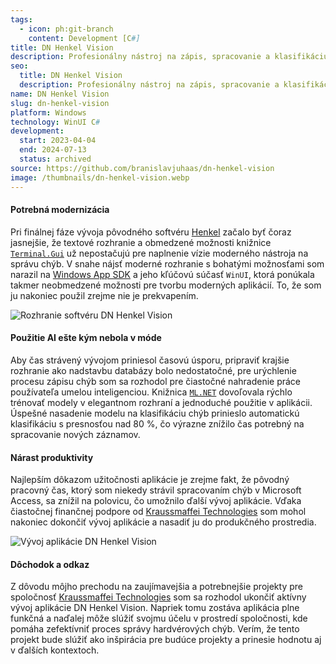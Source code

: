 ```yaml
---
tags:
  - icon: ph:git-branch
    content: Development [C#]
title: DN Henkel Vision
description: Profesionálny nástroj na zápis, spracovanie a klasifikáciu hardvérových chýb
seo:
  title: DN Henkel Vision
  description: Profesionálny nástroj na zápis, spracovanie a klasifikáciu hardvérových chýb
name: DN Henkel Vision
slug: dn-henkel-vision
platform: Windows
technology: WinUI C#
development:
  start: 2023-04-04
  end: 2024-07-13
  status: archived
source: https://github.com/branislavjuhaas/dn-henkel-vision
image: /thumbnails/dn-henkel-vision.webp
---
```


#### Potrebná modernizácia

Pri finálnej fáze vývoja pôvodného softvéru [Henkel](/sk-sk/portfolio/henkel) začalo byť čoraz jasnejšie, že textové rozhranie a obmedzené možnosti knižnice [`Terminal.Gui`](https://gui-cs.github.io/Terminal.Gui/index.html) už nepostačujú pre naplnenie vízie moderného nástroja na správu chýb. V snahe nájsť moderné rozhranie s bohatými možnosťami som narazil na [Windows App SDK](https://learn.microsoft.com/en-us/windows/apps/windows-app-sdk) a jeho kľúčovú súčasť `WinUI`, ktorá ponúkala takmer neobmedzené možnosti pre tvorbu moderných aplikácií. To, že som ju nakoniec použil zrejme nie je prekvapením.

![Rozhranie softvéru DN Henkel Vision](/portfolio/dn-henkel-vision.webp)

#### Použitie AI ešte kým nebola v móde

Aby čas strávený vývojom priniesol časovú úsporu, pripraviť krajšie rozhranie ako nadstavbu databázy bolo nedostatočné, pre urýchlenie procesu zápisu chýb som sa rozhodol pre čiastočné nahradenie práce používateľa umelou inteligenciou. Knižnica [`ML.NET`](https://dotnet.microsoft.com/en-us/apps/ai/ml-dotnet) dovoľovala rýchlo trénovať modely v elegantnom rozhraní a jednoduché použitie v aplikácii. Úspešné nasadenie modelu na klasifikáciu chýb prinieslo automatickú klasifikáciu s presnosťou nad 80 %, čo výrazne znížilo čas potrebný na spracovanie nových záznamov.

#### Nárast produktivity

Najlepším dôkazom užitočnosti aplikácie je zrejme fakt, že pôvodný pracovný čas, ktorý som niekedy strávil spracovaním chýb v Microsoft Access, sa znížil na polovicu, čo umožnilo ďalší vývoj aplikácie. Vďaka čiastočnej finančnej podpore od [Kraussmaffei Technologies](https://www.kraussmaffei.com/en/) som mohol nakoniec dokončiť vývoj aplikácie a nasadiť ju do produkčného prostredia.

![Vývoj aplikácie DN Henkel Vision](/portfolio/four-setup.webp)

#### Dôchodok a odkaz

Z dôvodu môjho prechodu na zaujímavejšia a potrebnejšie projekty pre spoločnosť [Kraussmaffei Technologies](https://www.kraussmaffei.com/en/) som sa rozhodol ukončiť aktívny vývoj aplikácie DN Henkel Vision. Napriek tomu zostáva aplikácia plne funkčná a naďalej môže slúžiť svojmu účelu v prostredí spoločnosti, kde pomáha zefektívniť proces správy hardvérových chýb. Verím, že tento projekt bude slúžiť ako inšpirácia pre budúce projekty a prinesie hodnotu aj v ďalších kontextoch.
